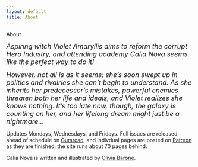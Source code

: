 ```yaml
---
layout: default
title: About
---
```


<div class="glitch" data-text="About">About</div>

<i> <font size="+1">Aspiring witch Violet Amaryllis aims to reform the corrupt Hero Industry, and attending academy Calia Nova seems like the perfect way to do it!

However, not all is as it seems; she’s soon swept up in politics and rivalries she can’t begin to understand. As she inherits her predecessor’s mistakes, powerful enemies threaten both her life and ideals, and Violet realizes she knows nothing. It’s too late now, though; the galaxy is counting on her, and her lifelong dream might just be a nightmare…</i> </font>


Updates Mondays, Wednesdays, and Fridays. Full issues are released ahead of schedule on <a href="https://app.gumroad.com/chiptunemacaroon">Gumroad</a>, and indivdual pages are posted on <a href="https://www.patreon.com/chiptunemacaroon">Patreon</a> as they are finished; the site runs about 70 pages behind.


Calia Nova is written and illustrated by <a href="https://www.oliviabarone.com/about">Olivia Barone</a>. 
